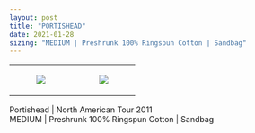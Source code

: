```yaml
---
layout: post
title: "PORTISHEAD"
date: 2021-01-28
sizing: "MEDIUM | Preshrunk 100% Ringspun Cotton | Sandbag"
---
```




<table style="width:100%;"><tr><td style="vertical-align:top;">
      <figure class="tmblr-full" data-orig-height="2048" data-orig-width="1365" data-orig-src="https://concertshirts.netlify.app/shirts/0391/0391-01.jpg"><img src="https://64.media.tumblr.com/27f820d48f0bd17caf6d70158254cf8d/5dae7cf0a5b37985-27/s540x810/22f9744aa817831b9cda2ee9361c3019bb3f87be.jpg" data-orig-height="2048" data-orig-width="1365" data-orig-src="https://concertshirts.netlify.app/shirts/0391/0391-01.jpg"/></figure></td>
    <td style="vertical-align:top;">
      <figure class="tmblr-full" data-orig-height="2048" data-orig-width="1365" data-orig-src="https://concertshirts.netlify.app/shirts/0391/0391-02.jpg"><img src="https://64.media.tumblr.com/b41d64dfcfa7bbda8233bf121f9f4aef/5dae7cf0a5b37985-f9/s540x810/4eef60bbf09a1cc3a95268115e4e0fa53dae303f.jpg" data-orig-height="2048" data-orig-width="1365" data-orig-src="https://concertshirts.netlify.app/shirts/0391/0391-02.jpg"/></figure></td>
  </tr></table><p>
  Portishead | North American Tour 2011<br/>MEDIUM | Preshrunk 100% Ringspun Cotton | Sandbag
</p>
